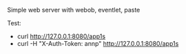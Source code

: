 Simple web server with webob, eventlet, paste

Test:

- curl http://127.0.0.1:8080/app1s
- curl -H "X-Auth-Token: annp" http://127.0.0.1:8080/app1s